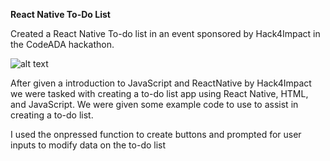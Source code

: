 **React Native To-Do List**

Created a React Native To-do list in an event sponsored by Hack4Impact in the CodeADA hackathon. 

![alt text](https://i.postimg.cc/zGDQvFCD/todolist.png)


After given a introduction to JavaScript and ReactNative by Hack4Impact we were tasked with creating a to-do list app using React Native, HTML, and JavaScript. We were given some example code to use to assist in creating a to-do list.

I used the onpressed function to create buttons and prompted for user inputs to modify data on the to-do list

